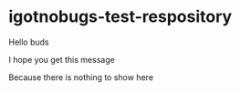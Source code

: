 # igotnobugs-test-respository



Hello buds


I hope you get this message




Because there is nothing to show here
